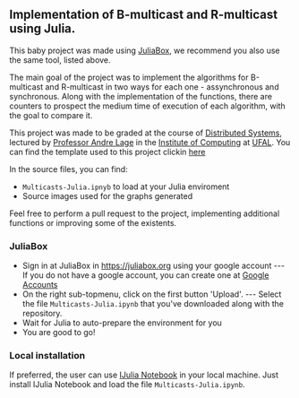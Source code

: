 ## Implementation of B-multicast and R-multicast using Julia.

This baby project was made using [JuliaBox](https://juliabox.org), we recommend you also use the same tool, listed above.

The main goal of the project was to implement the algorithms for B-multicast and R-multicast in two ways for
each one - assynchronous and synchronous. Along with the implementation of the functions, there are counters
to prospect the medium time of execution of each algorithm, with the goal to compare it.

This project was made to be graded at the course of [Distributed Systems](https://sites.google.com/a/ic.ufal.br/andrelage/home/lectures/2015-2), lectured by [Professor Andre Lage](https://github.com/proflage/) in the [Institute of Computing](http://www.ic.ufal.br) at [UFAL](http://www.ufal.edu.br). You can find the template used to this project clickin [here](https://github.com/proflage/teaching/tree/master/2015.2-SD-trabalho-pratico)

In the source files, you can find:

- `Multicasts-Julia.ipnyb` to load at your Julia enviroment
- Source images used for the graphs generated

Feel free to perform a pull request to the project, implementing additional functions or improving some of the existents.

### JuliaBox

 - Sign in at JuliaBox in https://juliabox.org using your google account
 --- If you do not have a google account, you can create one at [Google Accounts](https://accounts.google.com/sigNup)
 - On the right sub-topmenu, click on the first button 'Upload'.
 --- Select the file `Multicasts-Julia.ipynb` that you've downloaded along with the repository.
 - Wait for Julia to auto-prepare the environment for you
 - You are good to go!

### Local installation

If preferred, the user can use [IJulia Notebook](https://github.com/JuliaLang/IJulia.jl) in your local machine.
Just install IJulia Notebook and load the file `Multicasts-Julia.ipynb`. 

